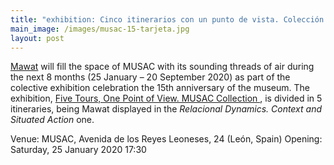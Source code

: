 ```yaml
---
title: "exhibition: Cinco itinerarios con un punto de vista. Colección MUSAC, 25/01-20/09"
main_image: /images/musac-15-tarjeta.jpg
layout: post
---
```


<a href="http://abelardogfournier.org/works/mawat.html">Mawat</a> will fill the space of MUSAC with its sounding threads of air during the next 8 months (25 January – 20 September 2020) as part of the colective exhibition celebration the 15th anniversary of the museum. The exhibition, <a href="https://musac.es/#exposiciones/expo/cinco-itinerarios">Five Tours, One Point of View. MUSAC Collection </a>, is divided in 5 itineraries, being Mawat displayed in the <em>Relacional Dynamics. Context and Situated Action</em> one.

Venue: MUSAC, Avenida de los Reyes Leoneses, 24 (León, Spain)
Opening: Saturday, 25 January 2020 17:30
